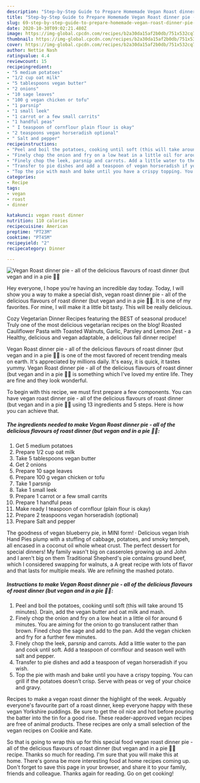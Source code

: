 ```yaml
---
description: "Step-by-Step Guide to Prepare Homemade Vegan Roast dinner pie - all of the delicious flavours of roast dinner (but vegan and in a pie 🌱😋"
title: "Step-by-Step Guide to Prepare Homemade Vegan Roast dinner pie - all of the delicious flavours of roast dinner (but vegan and in a pie 🌱😋"
slug: 69-step-by-step-guide-to-prepare-homemade-vegan-roast-dinner-pie-all-of-the-delicious-flavours-of-roast-dinner-but-vegan-and-in-a-pie
date: 2020-10-30T09:02:21.480Z
image: https://img-global.cpcdn.com/recipes/b2a30da15af2b0db/751x532cq70/vegan-roast-dinner-pie-all-of-the-delicious-flavours-of-roast-dinner-but-vegan-and-in-a-pie-🌱😋-recipe-main-photo.jpg
thumbnail: https://img-global.cpcdn.com/recipes/b2a30da15af2b0db/751x532cq70/vegan-roast-dinner-pie-all-of-the-delicious-flavours-of-roast-dinner-but-vegan-and-in-a-pie-🌱😋-recipe-main-photo.jpg
cover: https://img-global.cpcdn.com/recipes/b2a30da15af2b0db/751x532cq70/vegan-roast-dinner-pie-all-of-the-delicious-flavours-of-roast-dinner-but-vegan-and-in-a-pie-🌱😋-recipe-main-photo.jpg
author: Nettie Nash
ratingvalue: 4.4
reviewcount: 15
recipeingredient:
- "5 medium potatoes"
- "1/2 cup oat milk"
- "5 tablespoons vegan butter"
- "2 onions"
- "10 sage leaves"
- "100 g vegan chicken or tofu"
- "1 parsnip"
- "1 small leek"
- "1 carrot or a few small carrits"
- "1 handful peas"
- " I teaspoon of cornflour plain flour is okay"
- "2 teaspoons vegan horseradish optional"
- " Salt and pepper"
recipeinstructions:
- "Peel and boil the potatoes, cooking until soft (this will take around 15 minutes). Drain, add the vegan butter and oat milk and mash."
- "Finely chop the onion and fry on a low heat in a little oil for around 6 minutes. You are aiming for the onion to go translucent rather than brown. Fined chop the sage and add to the pan. Add the vegan chicken and fry for a further few minutes."
- "Finely chop the leek, parsnip and carrots. Add a little water to the pan and cook until soft. Add a teaspoon of cornflour and season well with salt and pepper."
- "Transfer to pie dishes and add a teaspoon of vegan horseradish if you wish."
- "Top the pie with mash and bake until you have a crispy topping. You can grill if the potatoes doesn’t crisp. Serve with peas or veg of your choice and gravy."
categories:
- Recipe
tags:
- vegan
- roast
- dinner

katakunci: vegan roast dinner 
nutrition: 110 calories
recipecuisine: American
preptime: "PT23M"
cooktime: "PT45M"
recipeyield: "2"
recipecategory: Dinner

---
```



![Vegan Roast dinner pie - all of the delicious flavours of roast dinner (but vegan and in a pie 🌱😋](https://img-global.cpcdn.com/recipes/b2a30da15af2b0db/751x532cq70/vegan-roast-dinner-pie-all-of-the-delicious-flavours-of-roast-dinner-but-vegan-and-in-a-pie-🌱😋-recipe-main-photo.jpg)

Hey everyone, I hope you're having an incredible day today. Today, I will show you a way to make a special dish, vegan roast dinner pie - all of the delicious flavours of roast dinner (but vegan and in a pie 🌱😋. It is one of my favorites. For mine, I will make it a little bit tasty. This will be really delicious.

Cozy Vegetarian Dinner Recipes featuring the BEST of seasonal produce! Truly one of the most delicious vegetarian recipes on the blog! Roasted Cauliflower Pasta with Toasted Walnuts, Garlic, Parsley and Lemon Zest - a Healthy, delicious and vegan adaptable, a delicious fall dinner recipe!

Vegan Roast dinner pie - all of the delicious flavours of roast dinner (but vegan and in a pie 🌱😋 is one of the most favored of recent trending meals on earth. It's appreciated by millions daily. It's easy, it is quick, it tastes yummy. Vegan Roast dinner pie - all of the delicious flavours of roast dinner (but vegan and in a pie 🌱😋 is something which I've loved my entire life. They are fine and they look wonderful.


To begin with this recipe, we must first prepare a few components. You can have vegan roast dinner pie - all of the delicious flavours of roast dinner (but vegan and in a pie 🌱😋 using 13 ingredients and 5 steps. Here is how you can achieve that.

<!--inarticleads1-->

##### The ingredients needed to make Vegan Roast dinner pie - all of the delicious flavours of roast dinner (but vegan and in a pie 🌱😋:

1. Get 5 medium potatoes
1. Prepare 1/2 cup oat milk
1. Take 5 tablespoons vegan butter
1. Get 2 onions
1. Prepare 10 sage leaves
1. Prepare 100 g vegan chicken or tofu
1. Take 1 parsnip
1. Take 1 small leek
1. Prepare 1 carrot or a few small carrits
1. Prepare 1 handful peas
1. Make ready  I teaspoon of cornflour (plain flour is okay)
1. Prepare 2 teaspoons vegan horseradish (optional)
1. Prepare  Salt and pepper


The goodness of vegan blueberry pie, in MINI form! · Delicious vegan Irish Hand Pies plump with a stuffing of cabbage, potatoes, and smoky tempeh, all encased in a coconut oil whole wheat crust. The perfect dessert for special dinners! My family wasn&#39;t big on casseroles growing up and John and I aren&#39;t big on them Traditional Shepherd&#39;s pie contains ground beef, which I considered swapping for walnuts, a A great recipe with lots of flavor and that lasts for multiple meals. We are refining the mashed potato. 

<!--inarticleads2-->

##### Instructions to make Vegan Roast dinner pie - all of the delicious flavours of roast dinner (but vegan and in a pie 🌱😋:

1. Peel and boil the potatoes, cooking until soft (this will take around 15 minutes). Drain, add the vegan butter and oat milk and mash.
1. Finely chop the onion and fry on a low heat in a little oil for around 6 minutes. You are aiming for the onion to go translucent rather than brown. Fined chop the sage and add to the pan. Add the vegan chicken and fry for a further few minutes.
1. Finely chop the leek, parsnip and carrots. Add a little water to the pan and cook until soft. Add a teaspoon of cornflour and season well with salt and pepper.
1. Transfer to pie dishes and add a teaspoon of vegan horseradish if you wish.
1. Top the pie with mash and bake until you have a crispy topping. You can grill if the potatoes doesn’t crisp. Serve with peas or veg of your choice and gravy.


Recipes to make a vegan roast dinner the highlight of the week. Arguably everyone&#39;s favourite part of a roast dinner, keep everyone happy with these vegan Yorkshire puddings. Be sure to get the oil nice and hot before pouring the batter into the tin for a good rise. These reader-approved vegan recipes are free of animal products. These recipes are only a small selection of the vegan recipes on Cookie and Kate. 

So that is going to wrap this up for this special food vegan roast dinner pie - all of the delicious flavours of roast dinner (but vegan and in a pie 🌱😋 recipe. Thanks so much for reading. I'm sure that you will make this at home. There's gonna be more interesting food at home recipes coming up. Don't forget to save this page in your browser, and share it to your family, friends and colleague. Thanks again for reading. Go on get cooking!
